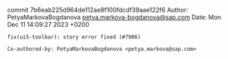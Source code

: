 commit 7b6eab225d964de112ae8f100fdcdf39aae122f6
Author: PetyaMarkovaBogdanova <petya.markova-bogdanova@sap.com>
Date:   Mon Dec 11 14:09:27 2023 +0200

    fix(ui5-toolbar): story error fixed (#7986)
    
    Co-authored-by: PetyaMarkovaBogdanova <petya.markova@sap.com>
